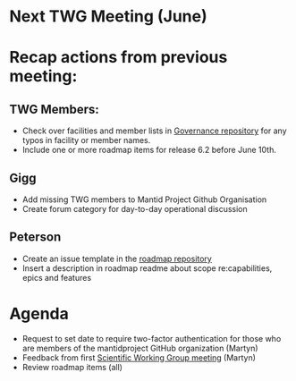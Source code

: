 # Next TWG Meeting (June)

# Recap actions from previous meeting:
## TWG Members:
- Check over facilities and member lists in [Governance repository](https://github.com/mantidproject/governance) for any typos in facility or member names.
- Include one or more roadmap items for release 6.2 before June 10th.

## Gigg
- Add missing TWG members to Mantid Project Github Organisation
- Create forum category for day-to-day operational discussion

## Peterson
- Create an issue template in the [roadmap repository](https://github.com/mantidproject/roadmap)
- Insert a description in roadmap readme about scope re:capabilities, epics and features

# Agenda
- Request to set date to require two-factor authentication for those who are members of the mantidproject GitHub organization (Martyn)
- Feedback from first [Scientific Working Group meeting](https://github.com/mantidproject/governance/blob/main/scientific-working-group/minutes/2021/2021-05-26.md) (Martyn)
- Review roadmap items (all)
